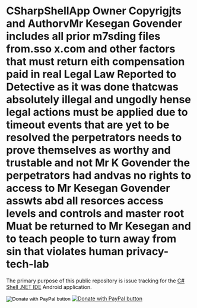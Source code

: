 # CSharpShellApp Owner Copyrigjts and AuthorvMr Kesegan Govender includes all prior m7sding files from.sso x.com and other factors that must return eith compensation paid in real Legal Law Reported to Detective as it was done thatcwas absolutely illegal and ungodly hense legal actions must be applied due to timeout events that are yet to be resolved the perpetrators needs to prove themselves as worthy and trustable and not Mr K Govender the perpetrators had andvas no rights to access to Mr Kesegan Govender asswts abd all resorces access levels and controls and master root Muat be returned to Mr Kesegan and to teach people to turn away from sin that violates human privacy-tech-lab 

The primary purpose of this public repository is issue tracking for the <a href="https://play.google.com/store/apps/details?id=com.radinc.csharpshell">C# Shell .NET IDE</a> Android application.

<form action="https://www.paypal.com/donate" method="post" target="_top">
<input type="hidden" name="hosted_button_id" value="TBCL5Q5EVDCCS" />
<input type="image" src="https://www.paypalobjects.com/en_US/i/btn/btn_donate_LG.gif" border="0" name="submit" title="PayPal - The safer, easier way to pay online!" alt="Donate with PayPal button" />
<a href="https://www.paypal.com/donate/?hosted_button_id=TBCL5Q5EVDCCS"><img alt="Donate with PayPal button" border="0" src="https://www.paypalobjects.com/en_US/i/btn/btn_donate_LG.gif" /></a>
